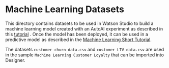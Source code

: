 # Machine Learning Datasets

This directory contains datasets to be used in Watson Studio to build a machine learning model created with an AutoAI experiment as described in 
this [tutorial](https://dataplatform.cloud.ibm.com/docs/content/wsj/analyze-data/autoai_example_binary_classifier.html) .
Once the model has been deployed, it can be used in a predictive model as described in the [Machine Learning Short Tutorial](../MachineLearningShortTutorial/README.md).

The datasets `customer churn data.csv` and `customer LTV data.csv` are used in the sample `Machine Learning Customer Loyalty` that can be imported into Designer.